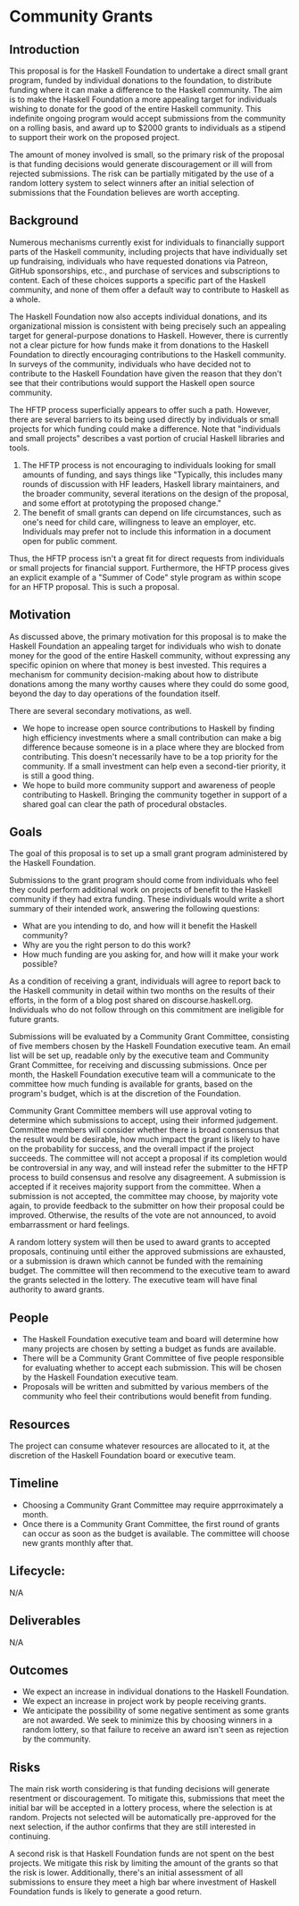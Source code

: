 # Community Grants

## Introduction

This proposal is for the Haskell Foundation to undertake a direct small grant
program, funded by individual donations to the foundation, to distribute funding
where it can make a difference to the Haskell community.  The aim is to make the
Haskell Foundation a more appealing target for individuals wishing to donate for
the good of the entire Haskell community.  This indefinite ongoing program would
accept submissions from the community on a rolling basis, and award up to $2000
grants to individuals as a stipend to support their work on the proposed
project.

The amount of money involved is small, so the primary risk of the proposal is
that funding decisions would generate discouragement or ill will from rejected
submissions.  The risk can be partially mitigated by the use of a random lottery
system to select winners after an initial selection of submissions that the
Foundation believes are worth accepting.

## Background

Numerous mechanisms currently exist for individuals to financially support parts
of the Haskell community, including projects that have individually set up
fundraising, individuals who have requested donations via Patreon, GitHub
sponsorships, etc., and purchase of services and subscriptions to content.  Each
of these choices supports a specific part of the Haskell community, and none of
them offer a default way to contribute to Haskell as a whole.

The Haskell Foundation now also accepts individual donations, and its
organizational mission is consistent with being precisely such an appealing
target for general-purpose donations to Haskell.  However, there is currently
not a clear picture for how funds make it from donations to the Haskell
Foundation to directly encouraging contributions to the Haskell community.  In
surveys of the community, individuals who have decided not to contribute to the
Haskell Foundation have given the reason that they don't see that their
contributions would support the Haskell open source community.

The HFTP process superficially appears to offer such a path.  However, there are
several barriers to its being used directly by individuals or small projects for
which funding could make a difference.  Note that "individuals and small
projects" describes a vast portion of crucial Haskell libraries and tools.

1. The HFTP process is not encouraging to individuals looking for small amounts
   of funding, and says things like "Typically, this includes many rounds of
   discussion with HF leaders, Haskell library maintainers, and the broader
   community, several iterations on the design of the proposal, and some effort
   at prototyping the proposed change."
2. The benefit of small grants can depend on life circumstances, such as one's
   need for child care, willingness to leave an employer, etc.  Individuals may
   prefer not to include this information in a document open for public comment.

Thus, the HFTP process isn't a great fit for direct requests from individuals or
small projects for financial support.  Furthermore, the HFTP process gives an
explicit example of a "Summer of Code" style program as within scope for an HFTP
proposal.  This is such a proposal.

## Motivation

As discussed above, the primary motivation for this proposal is to make the
Haskell Foundation an appealing target for individuals who wish to donate money
for the good of the entire Haskell community, without expressing any specific
opinion on where that money is best invested.  This requires a mechanism for
community decision-making about how to distribute donations among the many
worthy causes where they could do some good, beyond the day to day operations
of the foundation itself.

There are several secondary motivations, as well.

* We hope to increase open source contributions to Haskell by finding high
  efficiency investments where a small contribution can make a big difference
  because someone is in a place where they are blocked from contributing.  This
  doesn't necessarily have to be a top priority for the community.  If a small
  investment can help even a second-tier priority, it is still a good thing.
* We hope to build more community support and awareness of people contributing
  to Haskell.  Bringing the community together in support of a shared goal can
  clear the path of procedural obstacles.

## Goals

The goal of this proposal is to set up a small grant program administered by the
Haskell Foundation.

Submissions to the grant program should come from individuals who feel they
could perform additional work on projects of benefit to the Haskell community if
they had extra funding.  These individuals would write a short summary of their
intended work, answering the following questions:

* What are you intending to do, and how will it benefit the Haskell community?
* Why are you the right person to do this work?
* How much funding are you asking for, and how will it make your work possible?

As a condition of receiving a grant, individuals will agree to report back to
the Haskell community in detail within two months on the results of their
efforts, in the form of a blog post shared on discourse.haskell.org.
Individuals who do not follow through on this commitment are ineligible for
future grants.

Submissions will be evaluated by a Community Grant Committee, consisting of five
members chosen by the Haskell Foundation executive team.  An email list will be
set up, readable only by the executive team and Community Grant Committee, for
receiving and discussing submissions.  Once per month, the Haskell Foundation
executive team will a communicate to the committee how much funding is available
for grants, based on the program's budget, which is at the discretion of the
Foundation.

Community Grant Committee members will use approval voting to determine which
submissions to accept, using their informed judgement.  Committee members will
consider whether there is broad consensus that the result would be desirable,
how much impact the grant is likely to have on the probability for success, and
the overall impact if the project succeeds.  The committee will not accept a
proposal if its completion would be controversial in any way, and will instead
refer the submitter to the HFTP process to build consensus and resolve any
disagreement.  A submission is accepted if it receives majority support from
the committee.  When a submission is not accepted, the committee may choose, by
majority vote again, to provide feedback to the submitter on how their proposal
could be improved.  Otherwise, the results of the vote are not announced, to
avoid embarrassment or hard feelings.

A random lottery system will then be used to award grants to accepted proposals,
continuing until either the approved submissions are exhausted, or a submission
is drawn which cannot be funded with the remaining budget.  The committee will
then recommend to the executive team to award the grants selected in the
lottery.  The executive team will have final authority to award grants.

## People

- The Haskell Foundation executive team and board will determine how many
  projects are chosen by setting a budget as funds are available.
- There will be a Community Grant Committee of five people responsible for
  evaluating whether to accept each submission.  This will be chosen by the
  Haskell Foundation executive team.
- Proposals will be written and submitted by various members of the community
  who feel their contributions would benefit from funding.

## Resources

The project can consume whatever resources are allocated to it, at the
discretion of the Haskell Foundation board or executive team.

## Timeline

- Choosing a Community Grant Committee may require apprroximately a month.
- Once there is a Community Grant Committee, the first round of grants can occur
  as soon as the budget is available.  The committee will choose new grants
  monthly after that.

## Lifecycle:

N/A

## Deliverables

N/A

## Outcomes

* We expect an increase in individual donations to the Haskell Foundation.
* We expect an increase in project work by people receiving grants.
* We anticipate the possibility of some negative sentiment as some grants are
  not awarded.  We seek to minimize this by choosing winners in a random
  lottery, so that failure to receive an award isn't seen as rejection by the
  community.

## Risks

The main risk worth considering is that funding decisions will generate
resentment or discouragement.  To mitigate this, submissions that meet the
initial bar will be accepted in a lottery process, where the selection is at
random.  Projects not selected will be automatically pre-approved for the next
selection, if the author confirms that they are still interested in continuing.

A second risk is that Haskell Foundation funds are not spent on the best
projects.  We mitigate this risk by limiting the amount of the grants so that
the risk is lower.  Additionally, there's an initial assessment of all
submissions to ensure they meet a high bar where investment of Haskell
Foundation funds is likely to generate a good return.

